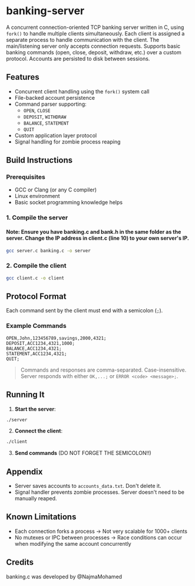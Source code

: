 # banking-server

A concurrent connection-oriented TCP banking server written in C, using `fork()` to handle multiple clients simultaneously. Each client is assigned a separate process to handle communication with the client. The main/listening server only accepts connection requests. Supports basic banking commands (open, close, deposit, withdraw, etc.) over a custom protocol. Accounts are persisted to disk between sessions.

## Features

- Concurrent client handling using the `fork()` system call
- File-backed account persistence
- Command parser supporting:
  - `OPEN`, `CLOSE`
  - `DEPOSIT`, `WITHDRAW`
  - `BALANCE`, `STATEMENT`
  - `QUIT`
- Custom application layer protocol 
- Signal handling for zombie process reaping

## Build Instructions

### Prerequisites

- GCC or Clang (or any C compiler)
- Linux environment
- Basic socket programming knowledge helps 

### 1. Compile the server
#### Note: Ensure you have banking.c and bank.h in the same folder as the server. Change the IP address in client.c (line 10) to your own server's IP.

```bash
gcc server.c banking.c -o server
````

### 2. Compile the client 

```bash
gcc client.c -o client
```

## Protocol Format

Each command sent by the client must end with a semicolon (`;`).

### Example Commands

```text
OPEN,John,123456789,savings,2000,4321;
DEPOSIT,ACC1234,4321,1000;
BALANCE,ACC1234,4321;
STATEMENT,ACC1234,4321;
QUIT;
```

> Commands and responses are comma-separated. Case-insensitive. Server responds with either `OK,...;` or `ERROR <code> <message>;`.

## Running It

1. **Start the server**:

```bash
./server
```

2. **Connect the client**:

```bash
./client
```

3. **Send commands** (DO NOT FORGET THE SEMICOLON!!)


## Appendix

* Server saves accounts to `accounts_data.txt`. Don't delete it.
* Signal handler prevents zombie processes. Server doesn't need to be manually reaped.

## Known Limitations

* Each connection forks a process → Not very scalable for 1000+ clients
* No mutexes or IPC between processes → Race conditions can occur when modifying the same account concurrently

## Credits
banking.c was developed by @NajmaMohamed

